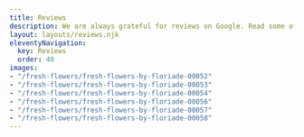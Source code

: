 ```yaml
---
title: Reviews
description: We are always grateful for reviews on Google. Read some of the kind words our customers have shared about our work.
layout: layouts/reviews.njk
eleventyNavigation:
  key: Reviews
  order: 40
images:
- "/fresh-flowers/fresh-flowers-by-floriade-00052"
- "/fresh-flowers/fresh-flowers-by-floriade-00053"
- "/fresh-flowers/fresh-flowers-by-floriade-00054"
- "/fresh-flowers/fresh-flowers-by-floriade-00056"
- "/fresh-flowers/fresh-flowers-by-floriade-00057"
- "/fresh-flowers/fresh-flowers-by-floriade-00058"
---
```


